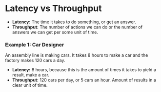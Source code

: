 # Latency vs Throughput

- **Latency:** The time it takes to do something, or get an answer. 
- **Throughput:** The number of actions we can do or the number of answers we can get per some unit of time.

### Example 1: Car Designer
An assembly line is making cars. It takes 8 hours to make a car and the factory makes 120 cars a day.
- **Latency:** 8 hours, because this is the amount of times it takes to yield a result, make a car.
- **Throughput:** 120 cars per day, or 5 cars an hour. Amount of results in a clear unit of time.
